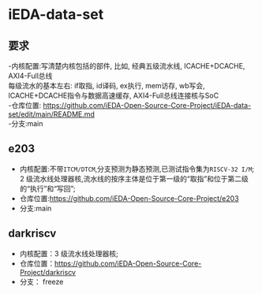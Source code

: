 # iEDA-data-set

## 要求
-内核配置:写清楚内核包括的部件, 比如, 经典五级流水线, ICACHE+DCACHE, AXI4-Full总线  
 每级流水的基本左右: if取指, id译码, ex执行, mem访存, wb写会, ICACHE+DCACHE指令与数据高速缓存, AXI4-Full总线连接核与SoC  
-仓库位置: https://github.com/iEDA-Open-Source-Core-Project/iEDA-data-set/edit/main/README.md  
-分支:main  


## e203

- 内核配置:不带`ITCM/DTCM`,分支预测为静态预测,已测试指令集为`RISCV-32 I/M`;  
  2 级流水线处理器核,流水线的按序主体是位于第一级的“取指”和位于第二级的“执行”和“写回”;
- 仓库位置:https://github.com/iEDA-Open-Source-Core-Project/e203
- 分支:main


## darkriscv

- 内核配置：3 级流水线处理器核;
- 仓库位置：https://github.com/iEDA-Open-Source-Core-Project/darkriscv
- 分支： freeze
